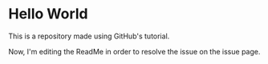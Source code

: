 # Hello World
This is a repository made using GitHub's tutorial.

Now, I'm editing the ReadMe in order to resolve the issue on the issue page.
